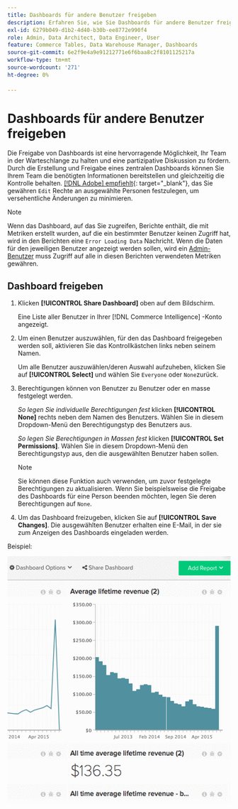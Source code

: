 ```yaml
---
title: Dashboards für andere Benutzer freigeben
description: Erfahren Sie, wie Sie Dashboards für andere Benutzer freigeben können.
exl-id: 6279b049-d1b2-4d40-b30b-ee8772e990f4
role: Admin, Data Architect, Data Engineer, User
feature: Commerce Tables, Data Warehouse Manager, Dashboards
source-git-commit: 6e2f9e4a9e91212771e6f6baa8c2f8101125217a
workflow-type: tm+mt
source-wordcount: '271'
ht-degree: 0%

---
```


# Dashboards für andere Benutzer freigeben

Die Freigabe von Dashboards ist eine hervorragende Möglichkeit, Ihr Team in der Warteschlange zu halten und eine partizipative Diskussion zu fördern. Durch die Erstellung und Freigabe eines zentralen Dashboards können Sie Ihrem Team die benötigten Informationen bereitstellen und gleichzeitig die Kontrolle behalten. [[!DNL Adobe] empfiehlt](../../best-practices/share-dashboard-best-practice.md){: target=&quot;_blank&quot;}, das Sie gewähren `Edit` Rechte an ausgewählte Personen festzulegen, um versehentliche Änderungen zu minimieren.

>[!NOTE]
>
>Wenn das Dashboard, auf das Sie zugreifen, Berichte enthält, die mit Metriken erstellt wurden, auf die ein bestimmter Benutzer keinen Zugriff hat, wird in den Berichten eine `Error Loading Data` Nachricht. Wenn die Daten für den jeweiligen Benutzer angezeigt werden sollen, wird ein [Admin-Benutzer](../../administrator/user-management/user-management.md) muss Zugriff auf alle in diesen Berichten verwendeten Metriken gewähren.

## Dashboard freigeben

1. Klicken **[!UICONTROL Share Dashboard]** oben auf dem Bildschirm.

   Eine Liste aller Benutzer in Ihrer [!DNL Commerce Intelligence] -Konto angezeigt.

1. Um einen Benutzer auszuwählen, für den das Dashboard freigegeben werden soll, aktivieren Sie das Kontrollkästchen links neben seinem Namen.

   Um alle Benutzer auszuwählen/deren Auswahl aufzuheben, klicken Sie auf **[!UICONTROL Select]** und wählen Sie `Everyone` oder `None`zurück.

1. Berechtigungen können von Benutzer zu Benutzer oder en masse festgelegt werden.

   *So legen Sie individuelle Berechtigungen fest* klicken **[!UICONTROL None]** rechts neben dem Namen des Benutzers. Wählen Sie in diesem Dropdown-Menü den Berechtigungstyp des Benutzers aus.

   *So legen Sie Berechtigungen in Massen fest* klicken **[!UICONTROL Set Permissions]**. Wählen Sie in diesem Dropdown-Menü den Berechtigungstyp aus, den die ausgewählten Benutzer haben sollen.

   >[!NOTE]
   >
   >Sie können diese Funktion auch verwenden, um zuvor festgelegte Berechtigungen zu aktualisieren. Wenn Sie beispielsweise die Freigabe des Dashboards für eine Person beenden möchten, legen Sie deren Berechtigungen auf `None`.

1. Um das Dashboard freizugeben, klicken Sie auf **[!UICONTROL Save Changes]**. Die ausgewählten Benutzer erhalten eine E-Mail, in der sie zum Anzeigen des Dashboards eingeladen werden.

Beispiel:

![Freigabe-Dashboard](../../assets/Share_Dashboards.gif)
